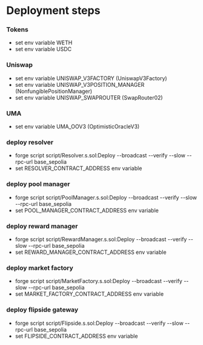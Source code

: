 # Deployment steps

### Tokens

- set env variable WETH
- set env variable USDC

### Uniswap

- set env variable UNISWAP_V3FACTORY (UniswapV3Factory)
- set env variable UNISWAP_V3POSITION_MANAGER (NonfungiblePositionManager)
- set env variable UNISWAP_SWAPROUTER (SwapRouter02)

### UMA

- set env variable UMA_OOV3 (OptimisticOracleV3)

### deploy resolver

- forge script script/Resolver.s.sol:Deploy --broadcast --verify --slow --rpc-url base_sepolia
- set RESOLVER_CONTRACT_ADDRESS env variable

### deploy pool manager

- forge script script/PoolManager.s.sol:Deploy --broadcast --verify --slow --rpc-url base_sepolia
- set POOL_MANAGER_CONTRACT_ADDRESS env variable

### deploy reward manager

- forge script script/RewardManager.s.sol:Deploy --broadcast --verify --slow --rpc-url base_sepolia
- set REWARD_MANAGER_CONTRACT_ADDRESS env variable

### deploy market factory

- forge script script/MarketFactory.s.sol:Deploy --broadcast --verify --slow --rpc-url base_sepolia
- set MARKET_FACTORY_CONTRACT_ADDRESS env variable

### deploy flipside gateway

- forge script script/Flipside.s.sol:Deploy --broadcast --verify --slow --rpc-url base_sepolia
- set FLIPSIDE_CONTRACT_ADDRESS env variable
